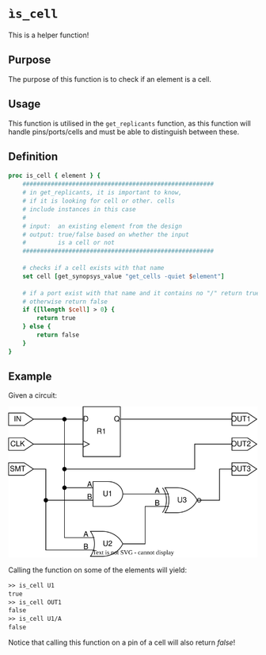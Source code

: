 [is_cell_figure]: ..\figures\helper_functions\is_cell.drawio.svg

# ```ìs_cell```

This is a helper function!

## Purpose

The purpose of this function is to check if an element is a cell.

## Usage

This function is utilised in the ```get_replicants``` function, as this function will handle pins/ports/cells and must be able to distinguish between these.

## Definition

```tcl
proc is_cell { element } {
    ######################################################
    # in get_replicants, it is important to know,
    # if it is looking for cell or other. cells
    # include instances in this case
    #
    # input:  an existing element from the design
    # output: true/false based on whether the input
    #         is a cell or not
    ######################################################
    
    # checks if a cell exists with that name 
    set cell [get_synopsys_value "get_cells -quiet $element"]

    # if a port exist with that name and it contains no "/" return true, 
    # otherwise return false
    if {[llength $cell] > 0} {
        return true
    } else {
        return false
    }
}
```

## Example

Given a circuit:

![Example hierachy.][is_cell_figure]

Calling the function on some of the elements will yield:

```tcl
>> is_cell U1
true
>> is_cell OUT1
false
>> is_cell U1/A
false
```

Notice that calling this function on a pin of a cell will also return *false*!
